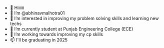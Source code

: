 - 👋 Hiiiiii
- 👀 I’m @abhinavmalhotra01
- 👀 I’m interested in improving my problem solving skills and learning new techs
- 🌱 I’m currently student at Punjab Engineering College (ECE)
- 💞️ I’m working towards improving my cp skills
- 📫 I'll be graduating in 2025

<!---
abhinavmalhotra01/abhinavmalhotra01 is a ✨ special ✨ repository because its `README.md` (this file) appears on your GitHub profile.
You can click the Preview link to take a look at your changes.
--->
